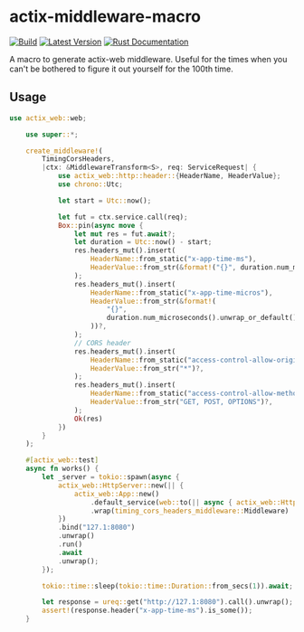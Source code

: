 # actix-middleware-macro

[![Build](https://github.com/mustakimali/actix-middleware-macro/actions/workflows/rust.yml/badge.svg)](https://github.com/mustakimali/actix-middleware-macro/actions/workflows/rust.yml)
[![Latest Version](https://img.shields.io/crates/v/actix-middleware-macro.svg)](https://crates.io/crates/actix-middleware-macro)
[![Rust Documentation](https://img.shields.io/badge/api-rustdoc-blue.svg)](https://docs.rs/actix-midd/)

A macro to generate actix-web middleware. Useful for the times when you can't be bothered to figure it out yourself for the 100th time.


## Usage

```rust
use actix_web::web;

    use super::*;

    create_middleware!(
        TimingCorsHeaders,
        |ctx: &MiddlewareTransform<S>, req: ServiceRequest| {
            use actix_web::http::header::{HeaderName, HeaderValue};
            use chrono::Utc;

            let start = Utc::now();

            let fut = ctx.service.call(req);
            Box::pin(async move {
                let mut res = fut.await?;
                let duration = Utc::now() - start;
                res.headers_mut().insert(
                    HeaderName::from_static("x-app-time-ms"),
                    HeaderValue::from_str(&format!("{}", duration.num_milliseconds()))?,
                );
                res.headers_mut().insert(
                    HeaderName::from_static("x-app-time-micros"),
                    HeaderValue::from_str(&format!(
                        "{}",
                        duration.num_microseconds().unwrap_or_default()
                    ))?,
                );
                // CORS header
                res.headers_mut().insert(
                    HeaderName::from_static("access-control-allow-origin"),
                    HeaderValue::from_str("*")?,
                );
                res.headers_mut().insert(
                    HeaderName::from_static("access-control-allow-methods"),
                    HeaderValue::from_str("GET, POST, OPTIONS")?,
                );
                Ok(res)
            })
        }
    );

    #[actix_web::test]
    async fn works() {
        let _server = tokio::spawn(async {
            actix_web::HttpServer::new(|| {
                actix_web::App::new()
                    .default_service(web::to(|| async { actix_web::HttpResponse::Ok() }))
                    .wrap(timing_cors_headers_middleware::Middleware)
            })
            .bind("127.1:8080")
            .unwrap()
            .run()
            .await
            .unwrap();
        });

        tokio::time::sleep(tokio::time::Duration::from_secs(1)).await;

        let response = ureq::get("http://127.1:8080").call().unwrap();
        assert!(response.header("x-app-time-ms").is_some());
    }
```